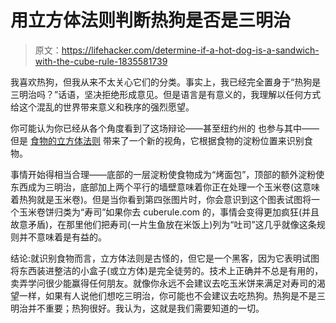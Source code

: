 # 用立方体法则判断热狗是否是三明治

> 原文：<https://lifehacker.com/determine-if-a-hot-dog-is-a-sandwich-with-the-cube-rule-1835581739>

我喜欢热狗，但我从来不太关心它们的分类。事实上，我已经完全置身于“热狗是三明治吗？”话语，坚决拒绝形成意见。但是语言是有意义的，我理解以任何方式给这个混乱的世界带来意义和秩序的强烈愿望。



你可能认为你已经从各个角度看到了这场辩论——甚至纽约州的 也参与其中——但是 [食物的立方体法则](http://cuberule.com) 带来了一个新的视角，它根据食物的淀粉位置来识别食物。

事情开始得相当合理——底部的一层淀粉使食物成为“烤面包”，顶部的额外淀粉使东西成为三明治，底部加上两个平行的墙壁意味着你正在处理一个玉米卷(这意味着热狗就是玉米卷)。但是当你看到第四张图片时，你会意识到这个图表试图将一个玉米卷饼归类为“寿司”如果你去 cuberule.com 的，事情会变得更加疯狂(并且故意矛盾)，在那里他们把寿司(一片生鱼放在米饭上)列为“吐司”这几乎就像这条规则并不意味着是有益的。

结论:就识别食物而言，立方体法则是古怪的，但它是一个黑客，因为它表明试图将东西装进整洁的小盒子(或立方体)是完全徒劳的。技术上正确并不总是有用的，卖弄学问很少能赢得任何朋友。就像你永远不会建议去吃玉米饼来满足对寿司的渴望一样，如果有人说他们想吃三明治，你可能也不会建议去吃热狗。热狗是不是三明治并不重要；热狗很好。我认为，这就是我们需要知道的一切。